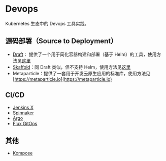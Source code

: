 # Devops

Kubernetes 生态中的 Devops 工具实践。

## 源码部署（Source to Deployment）

* [Draft](draft.md)： 提供了一个用于简化容器构建和部署（基于 Helm）的工具，使用方法见[这里](draft.md)
* [Skaffold](skaffold.md)：同 Draft 类似，但不支持 Helm，使用方法见[这里](skaffold.md)
* Metaparticle：提供了一套用于开发云原生应用的标准库，使用方法见 [https://metaparticle.io](https://metaparticle.io)

## CI/CD

* [Jenkins X](jenkinsx.md)
* [Spinnaker](spinnaker.md)
* [Argo](argo.md)
* [Flux GitOps](flux.md)

## 其他

* [Kompose](kompose.md)

